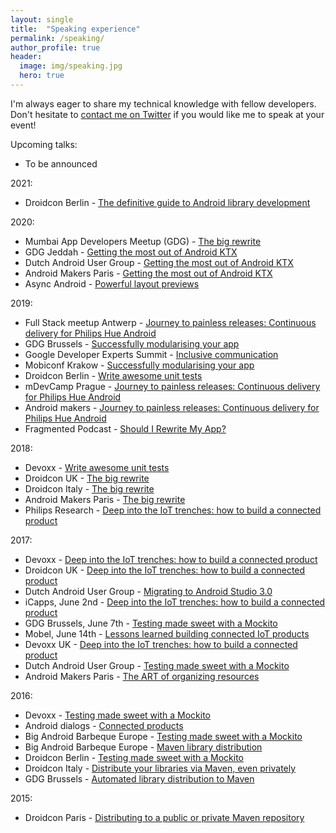 ```yaml
---
layout: single
title:  "Speaking experience"
permalink: /speaking/
author_profile: true
header:
  image: img/speaking.jpg
  hero: true
---
```

I'm always eager to share my technical knowledge with fellow developers. Don't hesitate to <a href="https://twitter.com/molsjeroen" target="blank">contact me on Twitter</a> if you would like me to speak at your event!

Upcoming talks:

- To be announced

2021:

- Droidcon Berlin - [The definitive guide to Android library development](https://speakerdeck.com/jeroenmols/the-definitive-guide-to-android-library-development)

2020:
- Mumbai App Developers Meetup (GDG) - [The big rewrite](https://speakerdeck.com/jeroenmols/the-big-rewrite)
- GDG Jeddah - [Getting the most out of Android KTX](https://speakerdeck.com/jeroenmols/getting-the-most-out-of-android-ktx)
- Dutch Android User Group - [Getting the most out of Android KTX](https://speakerdeck.com/jeroenmols/getting-the-most-out-of-android-ktx)
- Android Makers Paris - [Getting the most out of Android KTX](https://speakerdeck.com/jeroenmols/getting-the-most-out-of-android-ktx)
- Async Android - [Powerful layout previews](https://speakerdeck.com/jeroenmols/powerful-layout-previews)

2019:
- Full Stack meetup Antwerp - [Journey to painless releases: Continuous delivery for Philips Hue Android](https://speakerdeck.com/jeroenmols/journey-to-painless-releases-continuous-delivery-for-philips-hue-android)
- GDG Brussels - [Successfully modularising your app](https://speakerdeck.com/jeroenmols/successfully-modularizing-your-app)
- Google Developer Experts Summit - [Inclusive communication](https://speakerdeck.com/jeroenmols/inclusive-communication)
- Mobiconf Krakow - [Successfully modularising your app](https://speakerdeck.com/jeroenmols/successfully-modularizing-your-app)
- Droidcon Berlin - [Write awesome unit tests](https://speakerdeck.com/jeroenmols/write-awesome-unit-tests)
- mDevCamp Prague - [Journey to painless releases: Continuous delivery for Philips Hue Android](https://speakerdeck.com/jeroenmols/journey-to-painless-releases-continuous-delivery-for-philips-hue-android)
- Android makers - [Journey to painless releases: Continuous delivery for Philips Hue Android](https://speakerdeck.com/jeroenmols/journey-to-painless-releases-continuous-delivery-for-philips-hue-android)
- Fragmented Podcast - [Should I Rewrite My App?](https://fragmentedpodcast.com/episodes/152/)

2018:
- Devoxx - [Write awesome unit tests](https://speakerdeck.com/jeroenmols/write-awesome-unit-tests)
- Droidcon UK - [The big rewrite](https://speakerdeck.com/jeroenmols/the-big-rewrite)
- Droidcon Italy - [The big rewrite](https://speakerdeck.com/jeroenmols/the-big-rewrite)
- Android Makers Paris - [The big rewrite](https://speakerdeck.com/jeroenmols/the-big-rewrite)
- Philips Research - [Deep into the IoT trenches: how to build a connected product](https://speakerdeck.com/jeroenmols/deep-into-the-iot-trenches-how-to-build-a-connected-product)

2017:
- Devoxx - [Deep into the IoT trenches: how to build a connected product](https://speakerdeck.com/jeroenmols/deep-into-the-iot-trenches-how-to-build-a-connected-product)
- Droidcon UK - [Deep into the IoT trenches: how to build a connected product](https://speakerdeck.com/jeroenmols/deep-into-the-iot-trenches-how-to-build-a-connected-product)
- Dutch Android User Group - [Migrating to Android Studio 3.0](https://speakerdeck.com/jeroenmols/migrating-to-android-studio-3-dot-0)
- iCapps, June 2nd - [Deep into the IoT trenches: how to build a connected product](https://speakerdeck.com/jeroenmols/deep-into-the-iot-trenches-how-to-build-a-connected-product)
- GDG Brussels, June 7th - [Testing made sweet with a Mockito](https://speakerdeck.com/jeroenmols/testing-made-sweet-with-a-mockito-1)
- Mobel, June 14th - [Lessons learned building connected IoT products](https://speakerdeck.com/jeroenmols/deep-into-the-iot-trenches-how-to-build-a-connected-product)
- Devoxx UK - [Deep into the IoT trenches: how to build a connected product](https://speakerdeck.com/jeroenmols/deep-into-the-iot-trenches-how-to-build-a-connected-product)
- Dutch Android User Group - [Testing made sweet with a Mockito](https://speakerdeck.com/jeroenmols/testing-made-sweet-with-a-mockito-1)
- Android Makers Paris - [The ART of organizing resources](https://speakerdeck.com/jeroenmols/the-art-of-organizing-resources)

2016:

- Devoxx - [Testing made sweet with a Mockito](https://speakerdeck.com/jeroenmols/testing-made-sweet-with-a-mockito-1)
- Android dialogs - [Connected products](https://www.youtube.com/watch?v=TxFaWXkBo2E)
- Big Android Barbeque Europe - [Testing made sweet with a Mockito](https://speakerdeck.com/jeroenmols/testing-made-sweet-with-a-mockito)
- Big Android Barbeque Europe - [Maven library distribution](https://speakerdeck.com/jeroenmols/distribute-your-libraries-via-maven-even-privately)
- Droidcon Berlin - [Testing made sweet with a Mockito](https://speakerdeck.com/jeroenmols/testing-made-sweet-with-a-mockito)
- Droidcon Italy - [Distribute your libraries via Maven, even privately](https://speakerdeck.com/jeroenmols/distribute-your-libraries-via-maven-even-privately)
- GDG Brussels - [Automated library distribution to Maven](https://speakerdeck.com/jeroenmols/automated-library-distribution-to-maven)

2015:
- Droidcon Paris - [Distributing to a public or private Maven repository](https://speakerdeck.com/jeroenmols/distributing-to-a-public-or-private-maven-repository)
